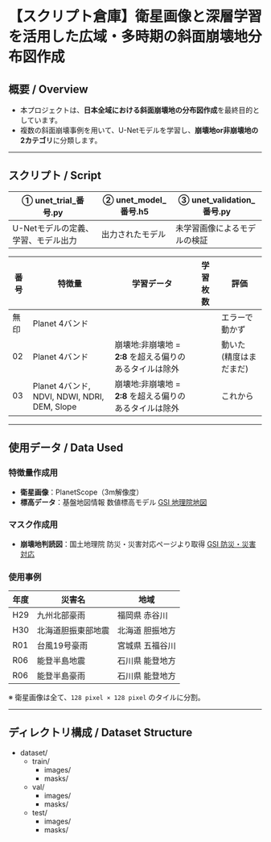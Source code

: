 # 【スクリプト倉庫】衛星画像と深層学習を活用した広域・多時期の斜面崩壊地分布図作成

## 概要 / Overview

- 本プロジェクトは、**日本全域における斜面崩壊地の分布図作成**を最終目的としています。
- 複数の斜面崩壊事例を用いて、U-Netモデルを学習し、**崩壊地or非崩壊地の2カテゴリ**に分類します。
  
---
## スクリプト / Script

| ① unet_trial_番号.py | ② unet_model_番号.h5 | ③ unet_validation_番号.py |
|-----|-----|-----|
| U-Netモデルの定義、学習、モデル出力 | 出力されたモデル | 未学習画像によるモデルの検証 |

| 番号 | 特徴量 | 学習データ | 学習枚数 | 評価 | 
|-----|-----|-----|-----|-----|
| 無印 | Planet 4バンド | | | エラーで動かず |
| 02 | Planet 4バンド |崩壊地:非崩壊地 = **2:8** を超える偏りのあるタイルは除外| | 動いた (精度はまだまだ) |
|03 | Planet 4バンド, NDVI, NDWI, NDRI, DEM, Slope |崩壊地:非崩壊地 = **2:8** を超える偏りのあるタイルは除外| | これから |

---

## 使用データ / Data Used

### 特徴量作成用
- **衛星画像**：PlanetScope（3m解像度）
- **標高データ**：基盤地図情報 数値標高モデル [GSI 地理院地図](https://service.gsi.go.jp/kiban/)

### マスク作成用
- **崩壊地判読図**：国土地理院 防災・災害対応ページより取得 [GSI 防災・災害対応](https://www.gsi.go.jp/bousai.html)

### 使用事例
| 年度 | 災害名 | 地域 |
|------|--------|------|
| H29  | 九州北部豪雨         | 福岡県 赤谷川 |
| H30  | 北海道胆振東部地震   | 北海道 胆振地方 |
| R01  | 台風19号豪雨         | 宮城県 五福谷川 |
| R06  | 能登半島地震         | 石川県 能登地方 |
| R06  | 能登半島豪雨         | 石川県 能登地方 |

※ 衛星画像は全て、`128 pixel × 128 pixel` のタイルに分割。  
  
---

## ディレクトリ構成 / Dataset Structure

- dataset/
  - train/     
    - images/
    - masks/
  - val/               
    - images/
    - masks/
  - test/
    - images/
    - masks/
